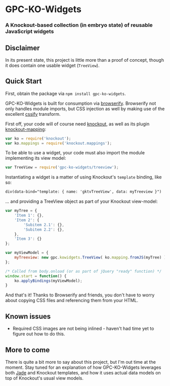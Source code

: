 GPC-KO-Widgets
==============

### A Knockout-based collection (in embryo state) of reusable JavaScript widgets

Disclaimer
----------

In its present state, this project is little more than a proof of concept, though it does contain one usable widget (`TreeView`).


Quick Start
-----------

First, obtain the package via `npm install gpc-ko-widgets`.

GPC-KO-Widgets is built for consumption via [browserify](https://github.com/substack/node-browserify). Browserify not only handles module imports, but CSS injection as well by making use of the excellent [cssify](https://github.com/davidguttman/cssify) transform.


First off, your code will of course need [knockout](http://knockoutjs.com/), as well as its plugin [knockout-mapping](http://knockoutjs.com/documentation/plugins-mapping.html):

```js
var ko = require('knockout');
var ko.mappings = require('knockout.mappings');
```

To be able to use a widget, your code must also import the module implementing its view model:

```js
var TreeView = require('gpc-ko-widgets/treeview');
```

Instantiating a widget is a matter of using Knockout's `template` binding, like so:

```html
div(data-bind="template: { name: 'gktvTreeView', data: myTreeview }")
```

... and providing a TreeView object as part of your Knockout view-model:

```javascript
var myTree = {
    'Item 1': {},
    'Item 2': {
        'Subitem 2.1': {},
        'Subitem 2.2': {},
    },
    'Item 3': {}
};

var myViewModel = { 
    myTreeview: new gpc.kowidgets.TreeView( ko.mapping.fromJS(myTree) ),
};

/* Called from body.onload (or as part of jQuery "ready" function) */
window.start = function() {
    ko.applyBindings(myViewModel);
}
```

And that's it! Thanks to Browserify and friends, you don't have to worry about copying CSS files and referencing them from your HTML.

Known issues
------------

- Required CSS images are not being inlined - haven't had time yet to figure out how to do this.
 
More to come
------------

There is quite a bit more to say about this project, but I'm out time at the moment. Stay tuned for an explanation of how GPC-KO-Widgets leverages both [Jade](http://jade-lang.com/) and Knockout templates, and how it uses actual data models on top of Knockout's usual view models.
